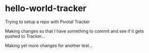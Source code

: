 # hello-world-tracker
Trying to setup a repo with Pivotal Tracker

Making changes so that I have something to commit and see
if it gets pushed to Tracker...

Making yet more changes for another test...
